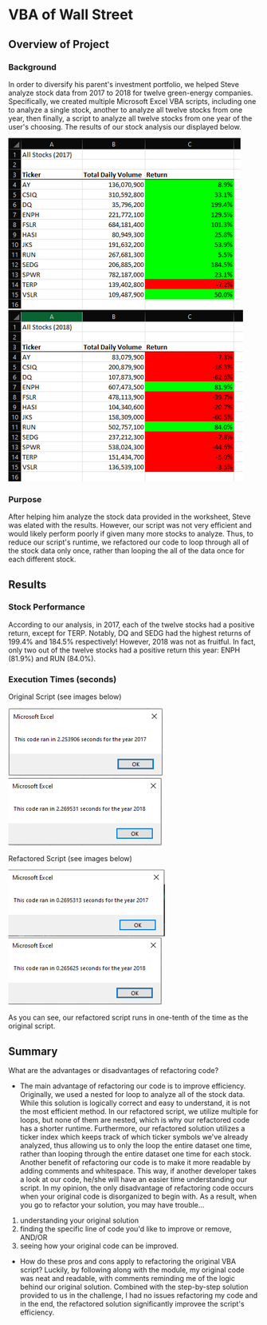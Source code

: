 # VBA of Wall Street

## Overview of Project

### Background
In order to diversify his parent's investment portfolio, we helped Steve analyze stock data from 2017 to 2018 for twelve green-energy companies. Specifically, we created multiple Microsoft Excel VBA scripts, including one to analyze a single stock, another to analyze all twelve stocks from one year, then finally, a script to analyze all twelve stocks from one year of the user's choosing. The results of our stock analysis our displayed below. 

![Stock Analysis 2017](https://github.com/dharlerjr/stock-analysis/blob/main/Stock_data_2017.PNG)
![Stock Analysis 2018](https://github.com/dharlerjr/stock-analysis/blob/main/Stock_data_2018.PNG)

### Purpose
After helping him analyze the stock data provided in the worksheet, Steve was elated with the results. However, our script was not very efficient and would likely perform poorly if given many more stocks to analyze. Thus, to reduce our script's runtime, we refactored our code to loop through all of the stock data only once, rather than looping the all of the data once for each different stock.

## Results

### Stock Performance
According to our analysis, in 2017, each of the twelve stocks had a positive return, except for TERP. Notably, DQ and SEDG had the highest returns of 199.4% and 184.5% respectively! However, 2018 was not as fruitful. In fact, only two out of the twelve stocks had a positive return this year: ENPH (81.9%) and RUN (84.0%). 

### Execution Times (seconds)
Original Script (see images below)

![Original Script Runtime 2017](https://github.com/dharlerjr/stock-analysis/blob/main/green_stocks_2017.PNG)
![Original Script Runtime 2018](https://github.com/dharlerjr/stock-analysis/blob/main/green_stocks_2018.PNG)

Refactored Script (see images below)

![Refactored Script Runtime 2017](https://github.com/dharlerjr/stock-analysis/blob/main/VBA_Challenge_2017.PNG)
![Refactored Script Runtime 2018](https://github.com/dharlerjr/stock-analysis/blob/main/VBA_Challenge_2018.PNG)

As you can see, our refactored script runs in one-tenth of the time as the original script.

## Summary

What are the advantages or disadvantages of refactoring code?
- The main advantage of refactoring our code is to improve efficiency. Originally, we used a nested for loop to analyze all of the stock data. While this solution is logically correct and easy to understand, it is not the most efficient method. In our refactored script, we utilize multiple for loops, but none of them are nested, which is why our refactored code has a shorter runtime. Furthermore, our refactored solution utilizes a ticker index which keeps track of which ticker symbols we've already analyzed, thus allowing us to only the loop the entire dataset one time, rather than looping through the entire dataset one time for each stock. Another benefit of refactoring our code is to make it more readable by adding comments and whitespace. This way, if another developer takes a look at our code, he/she will have an easier time understanding our script. In my opinion, the only disadvantage of refactoring code occurs when your original code is disorganized to begin with. As a result, when you go to refactor your solution, you may have trouble...
1. understanding your original solution
2. finding the specific line of code you'd like to improve or remove, AND/OR
3. seeing how your original code can be improved.

- How do these pros and cons apply to refactoring the original VBA script?
Luckily, by following along with the module, my original code was neat and readable, with comments reminding me of the logic behind our original solution. Combined with the step-by-step solution provided to us in the challenge, I had no issues refactoring my code and in the end, the refactored solution significantly improvee the script's efficiency.
